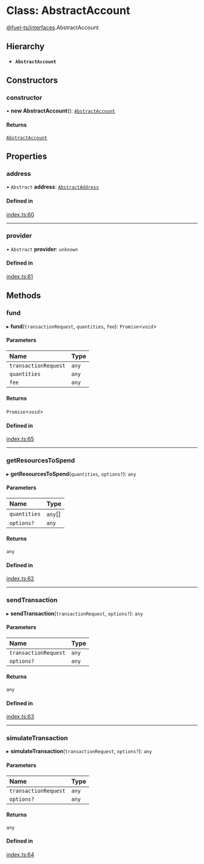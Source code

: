 # Class: AbstractAccount

[@fuel-ts/interfaces](/api/Interfaces/index.md).AbstractAccount

## Hierarchy

- **`AbstractAccount`**

## Constructors

### constructor

• **new AbstractAccount**(): [`AbstractAccount`](/api/Interfaces/AbstractAccount.md)

#### Returns

[`AbstractAccount`](/api/Interfaces/AbstractAccount.md)

## Properties

### address

• `Abstract` **address**: [`AbstractAddress`](/api/Interfaces/AbstractAddress.md)

#### Defined in

[index.ts:60](https://github.com/FuelLabs/fuels-ts/blob/067580a5/packag/api/src/index.ts#L60)

___

### provider

• `Abstract` **provider**: `unknown`

#### Defined in

[index.ts:61](https://github.com/FuelLabs/fuels-ts/blob/067580a5/packag/api/src/index.ts#L61)

## Methods

### fund

▸ **fund**(`transactionRequest`, `quantities`, `fee`): `Promise`&lt;`void`\>

#### Parameters

| Name | Type |
| :------ | :------ |
| `transactionRequest` | `any` |
| `quantities` | `any` |
| `fee` | `any` |

#### Returns

`Promise`&lt;`void`\>

#### Defined in

[index.ts:65](https://github.com/FuelLabs/fuels-ts/blob/067580a5/packag/api/src/index.ts#L65)

___

### getResourcesToSpend

▸ **getResourcesToSpend**(`quantities`, `options?`): `any`

#### Parameters

| Name | Type |
| :------ | :------ |
| `quantities` | `any`[] |
| `options?` | `any` |

#### Returns

`any`

#### Defined in

[index.ts:62](https://github.com/FuelLabs/fuels-ts/blob/067580a5/packag/api/src/index.ts#L62)

___

### sendTransaction

▸ **sendTransaction**(`transactionRequest`, `options?`): `any`

#### Parameters

| Name | Type |
| :------ | :------ |
| `transactionRequest` | `any` |
| `options?` | `any` |

#### Returns

`any`

#### Defined in

[index.ts:63](https://github.com/FuelLabs/fuels-ts/blob/067580a5/packag/api/src/index.ts#L63)

___

### simulateTransaction

▸ **simulateTransaction**(`transactionRequest`, `options?`): `any`

#### Parameters

| Name | Type |
| :------ | :------ |
| `transactionRequest` | `any` |
| `options?` | `any` |

#### Returns

`any`

#### Defined in

[index.ts:64](https://github.com/FuelLabs/fuels-ts/blob/067580a5/packag/api/src/index.ts#L64)
